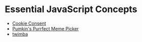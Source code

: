 # Essential JavaScript Concepts

- [Cookie Consent](https://cookie-consent-by-s4ch1.netlify.app/)
- [Pumkin's Purrfect Meme Picker](https://pumkins-purrfect-meme-picker-by-s4ch1.netlify.app/)
- [twimba](https://twimba-by-s4ch1.netlify.app/)
